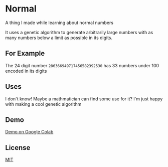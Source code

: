 # Normal
A thing I made while learning about normal numbers

It uses a genetic algorithm to generate arbitrarily large numbers with as many numbers below a limit as possible in its digits.

## For Example
The 24 digit number `286366949717456582392530` has 33 numbers under 100 encoded in its digits

## Uses
I don't know! Maybe a mathmatician can find some use for it? I'm just happy with making a cool genetic algorithm

## Demo
[Demo on Google Colab](https://drive.google.com/file/d/1n6iWlN2xJhgY1mbK_WNwhYUQoyswORzg/view?usp=sharing)

## License
[MIT](https://choosealicense.com/licenses/mit/)
